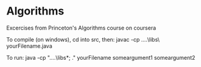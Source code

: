 # Algorithms
Excercises from Princeton's Algorithms course on coursera

To compile (on windows), cd into src, then:
javac -cp ..\..\libs\ yourFilename.java

To run:
java -cp "..\..\libs\*; ." yourFilename someargument1 someargument2
